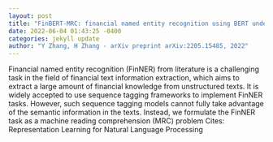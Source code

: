 ```yaml
--- 
layout: post 
title: "FinBERT-MRC: financial named entity recognition using BERT under the machine reading comprehension paradigm" 
date: 2022-06-04 01:43:25 -0400 
categories: jekyll update 
author: "Y Zhang, H Zhang - arXiv preprint arXiv:2205.15485, 2022" 
--- 
```

Financial named entity recognition (FinNER) from literature is a challenging task in the field of financial text information extraction, which aims to extract a large amount of financial knowledge from unstructured texts. It is widely accepted to use sequence tagging frameworks to implement FinNER tasks. However, such sequence tagging models cannot fully take advantage of the semantic information in the texts. Instead, we formulate the FinNER task as a machine reading comprehension (MRC) problem Cites: Representation Learning for Natural Language Processing